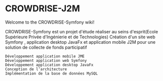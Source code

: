 # CROWDRISE-J2M
Welcome to the CROWDRISE-Symfony wiki!

CROWDRISE-Symfony est un projet d'étude réaliser au seins d'esprit(Ecole Supérieure Privée d'Ingénierie et de Technologies)
Création d'un site web Symfony , application desktop JavaFx et application mobile J2M pour une solution de collecte de fonds participatif

    Développement application mobile JME
    Développement application web Symfony
    Développement application desktop JavaFx
    Conception de l’architecture
    Implémentation de la base de données MySQL
